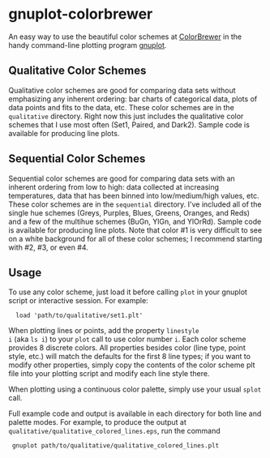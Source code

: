 gnuplot-colorbrewer
===================

An easy way to use the beautiful color schemes at [ColorBrewer](http://colorbrewer2.org/) in the handy command-line plotting program [gnuplot](http://www.gnuplot.info/).


Qualitative Color Schemes
-------------------------

Qualitative color schemes are good for comparing data sets without emphasizing any inherent ordering: bar charts of categorical data, plots of data points and fits to the data, etc. These color schemes are in the <code>qualitative</code> directory. Right now this just includes the qualitative color schemes that I use most often (Set1, Paired, and Dark2). Sample code is available for producing line plots.

Sequential Color Schemes
-------------------------

Sequential color schemes are good for comparing data sets with an inherent ordering from low to high: data collected at increasing temperatures, data that has been binned into low/medium/high values, etc. These color schemes are in the <code>sequential</code> directory. I've included all of the single hue schemes (Greys, Purples, Blues, Greens, Oranges, and Reds) and a few of the multihue schemes (BuGn, YlGn, and YlOrRd). Sample code is available for producing line plots. Note that color #1 is very difficult to see on a white background for all of these color schemes; I recommend starting with #2, #3, or even #4.

Usage
-----

To use any color scheme, just load it before calling <code>plot</code> in your gnuplot script or interactive session. For example:

      load 'path/to/qualitative/set1.plt'

When plotting lines or points, add the property <code>linestyle i</code> (aka <code>ls i</code>) to your <code>plot</code> call to use color number <code>i</code>. Each color scheme provides 8 discrete colors. All properties besides color (line type, point style, etc.) will match the defaults for the first 8 line types; if you want to modify other properties, simply copy the contents of the color scheme plt file into your plotting script and modify each line style there.

When plotting using a continuous color palette, simply use your usual <code>splot</code> call.

Full example code and output is available in each directory for both line and palette modes. For example, to produce the output at <code>qualitative/qualitative_colored_lines.eps</code>, run the command

     gnuplot path/to/qualitative/qualitative_colored_lines.plt
